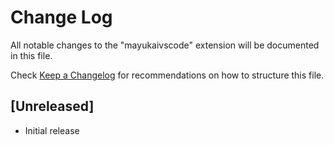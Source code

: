 # Change Log

All notable changes to the "mayukaivscode" extension will be documented in this file.

Check [Keep a Changelog](http://keepachangelog.com/) for recommendations on how to structure this file.

## [Unreleased]

- Initial release
